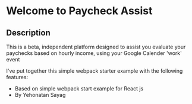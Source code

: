 # Welcome to Paycheck Assist

## Description
This is a beta, independent platform designed to assist you evaluate your paychecks based on hourly income, using your Google Calender 'work' event


I've put together this simple webpack starter example with the following features:

*  Based on simple webpack start example for React js
*  By Yehonatan Sayag